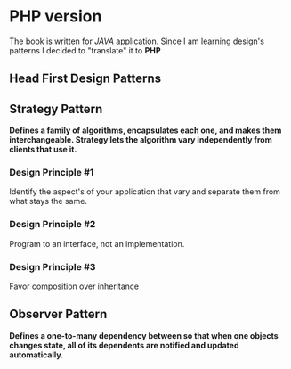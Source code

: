 # PHP version
The book is written for *JAVA* application.
Since I am learning design's patterns I decided to "translate" it to **PHP**

## Head First Design Patterns


## Strategy Pattern
**Defines a family of algorithms, encapsulates each one, and makes them interchangeable. Strategy lets the algorithm vary independently from clients that use it.**

### Design Principle #1
Identify the aspect's of your application that vary and separate them from what stays the same.

### Design Principle #2
Program to an interface, not an implementation.

### Design Principle #3
Favor composition over inheritance


## Observer Pattern
**Defines a one-to-many dependency between so that when one objects changes state, all of its dependents are notified and updated automatically.**